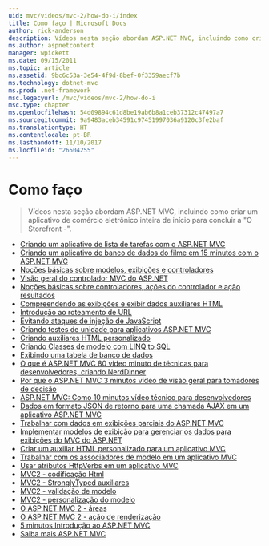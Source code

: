 ```yaml
---
uid: mvc/videos/mvc-2/how-do-i/index
title: Como faço | Microsoft Docs
author: rick-anderson
description: Vídeos nesta seção abordam ASP.NET MVC, incluindo como criar um aplicativo de comércio eletrônico inteira de início para concluir a 'O Storefront -'.
ms.author: aspnetcontent
manager: wpickett
ms.date: 09/15/2011
ms.topic: article
ms.assetid: 9bc6c53a-3e54-4f9d-8bef-0f3359aecf7b
ms.technology: dotnet-mvc
ms.prod: .net-framework
msc.legacyurl: /mvc/videos/mvc-2/how-do-i
msc.type: chapter
ms.openlocfilehash: 54d09894c61d8be19ab6b8a1ceb37312c47497a7
ms.sourcegitcommit: 9a9483aceb34591c97451997036a9120c3fe2baf
ms.translationtype: HT
ms.contentlocale: pt-BR
ms.lasthandoff: 11/10/2017
ms.locfileid: "26504255"
---
```

<a name="how-do-i"></a>Como faço
====================
> Vídeos nesta seção abordam ASP.NET MVC, incluindo como criar um aplicativo de comércio eletrônico inteira de início para concluir a "O Storefront -".


- [Criando um aplicativo de lista de tarefas com o ASP.NET MVC](creating-a-tasklist-application-with-aspnet-mvc.md)
- [Criando um aplicativo de banco de dados do filme em 15 minutos com o ASP.NET MVC](creating-a-movie-database-application-in-15-minutes-with-aspnet-mvc.md)
- [Noções básicas sobre modelos, exibições e controladores](understanding-models-views-and-controllers.md)
- [Visão geral do controlador MVC do ASP.NET](aspnet-mvc-controller-overview.md)
- [Noções básicas sobre controladores, ações do controlador e ação resultados](understanding-controllers-controller-actions-and-action-results.md)
- [Compreendendo as exibições e exibir dados auxiliares HTML](understanding-views-view-data-and-html-helpers.md)
- [Introdução ao roteamento de URL](an-introduction-to-url-routing.md)
- [Evitando ataques de injeção de JavaScript](preventing-javascript-injection-attacks.md)
- [Criando testes de unidade para aplicativos ASP.NET MVC](creating-unit-tests-for-aspnet-mvc-applications.md)
- [Criando auxiliares HTML personalizado](creating-custom-html-helpers.md)
- [Criando Classes de modelo com LINQ to SQL](creating-model-classes-with-linq-to-sql.md)
- [Exibindo uma tabela de banco de dados](displaying-a-table-of-database-data.md)
- [O que é ASP.NET MVC 80 vídeo minuto de técnicas para desenvolvedores, criando NerdDinner](what-is-aspnet-mvc-80-minute-technical-video-for-developers-building-nerddinner.md)
- [Por que o ASP.NET MVC 3 minutos vídeo de visão geral para tomadores de decisão](why-aspnet-mvc-3-minute-overview-video-for-decision-makers.md)
- [ASP.NET MVC: Como 10 minutos vídeo técnico para desenvolvedores](aspnet-mvc-how-10-minute-technical-video-for-developers.md)
- [Dados em formato JSON de retorno para uma chamada AJAX em um aplicativo ASP.NET MVC](how-do-i-return-json-formatted-data-for-an-ajax-call-in-an-aspnet-mvc-web-application.md)
- [Trabalhar com dados em exibições parciais do ASP.NET MVC](how-do-i-work-with-data-in-aspnet-mvc-partial-views.md)
- [Implementar modelos de exibição para gerenciar os dados para exibições do MVC do ASP.NET](how-do-i-implement-view-models-to-manage-data-for-aspnet-mvc-views.md)
- [Criar um auxiliar HTML personalizado para um aplicativo MVC](how-do-i-create-a-custom-html-helper-for-an-mvc-application.md)
- [Trabalhar com os associadores de modelo em um aplicativo MVC](how-do-i-work-with-model-binders-in-an-mvc-application.md)
- [Usar atributos HttpVerbs em um aplicativo MVC](how-do-i-use-httpverbs-attributes-in-an-mvc-application.md)
- [MVC2 - codificação Html](mvc2-html-encoding.md)
- [MVC2 - StronglyTyped auxiliares](mvc2-stronglytyped-helpers.md)
- [MVC2 - validação de modelo](mvc2-model-validation.md)
- [MVC2 - personalização do modelo](mvc2-template-customization.md)
- [O ASP.NET MVC 2 - áreas](aspnet-mvc-2-areas.md)
- [O ASP.NET MVC 2 - ação de renderização](aspnet-mvc-2-render-action.md)
- [5 minutos Introdução ao ASP.NET MVC](5-minute-introduction-to-aspnet-mvc.md)
- [Saiba mais ASP.NET MVC](how-to-best-learn-asp-net-mvc.md)
